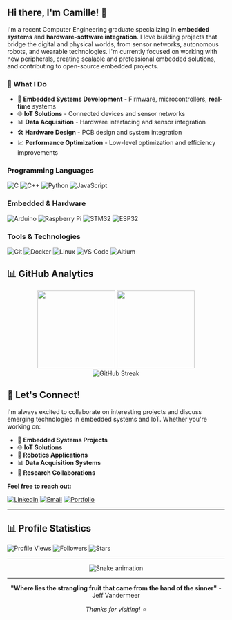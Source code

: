 ## Hi there, I'm Camille! 👋

I'm a recent Computer Engineering graduate specializing in **embedded systems** and **hardware-software integration**. I love building projects that bridge the digital and physical worlds, from sensor networks, autonomous robots, and wearable technologies. I'm currently focused on working with new peripherals, creating scalable and professional embedded solutions, and contributing to open-source embedded projects.

### 🎯 What I Do
- 🔧 **Embedded Systems Development** - Firmware, microcontrollers, **real-time** systems
- 🌐 **IoT Solutions** - Connected devices and sensor networks  
- 📊 **Data Acquisition** - Hardware interfacing and sensor integration
- 🛠️ **Hardware Design** - PCB design and system integration
- 📈 **Performance Optimization** - Low-level optimization and efficiency improvements

### Programming Languages
![C](https://img.shields.io/badge/C-00599C?style=for-the-badge&logo=c&logoColor=white)
![C++](https://img.shields.io/badge/C%2B%2B-00599C?style=for-the-badge&logo=c%2B%2B&logoColor=white)
![Python](https://img.shields.io/badge/Python-3776AB?style=for-the-badge&logo=python&logoColor=white)
![JavaScript](https://img.shields.io/badge/JavaScript-F7DF1E?style=for-the-badge&logo=javascript&logoColor=black)

### Embedded & Hardware
![Arduino](https://img.shields.io/badge/Arduino-00979D?style=for-the-badge&logo=Arduino&logoColor=white)
![Raspberry Pi](https://img.shields.io/badge/Raspberry%20Pi-A22846?style=for-the-badge&logo=Raspberry%20Pi&logoColor=white)
![STM32](https://img.shields.io/badge/STM32-03234B?style=for-the-badge&logo=STMicroelectronics&logoColor=white)
![ESP32](https://img.shields.io/badge/ESP32-000000?style=for-the-badge&logo=Espressif&logoColor=white)

### Tools & Technologies
![Git](https://img.shields.io/badge/Git-F05032?style=for-the-badge&logo=git&logoColor=white)
![Docker](https://img.shields.io/badge/Docker-2CA5E0?style=for-the-badge&logo=docker&logoColor=white)
![Linux](https://img.shields.io/badge/Linux-FCC624?style=for-the-badge&logo=linux&logoColor=black)
![VS Code](https://img.shields.io/badge/VS_Code-0078D4?style=for-the-badge&logo=visual%20studio%20code&logoColor=white)
![Altium](https://img.shields.io/badge/Altium_Designer-A5915F?style=for-the-badge&logo=altium%20designer&logoColor=white)

## 📊 GitHub Analytics

<div align="center">
  <img height="180em" src="https://github-readme-stats.vercel.app/api?username=c-alexandra&show_icons=true&theme=tokyonight&include_all_commits=true&count_private=true"/>
  <img height="180em" src="https://github-readme-stats.vercel.app/api/top-langs/?username=c-alexandra&layout=compact&langs_count=8&theme=tokyonight"/>
</div>

<div align="center">
  <img src="https://github-readme-streak-stats.herokuapp.com/?user=c-alexandra&theme=tokyonight" alt="GitHub Streak" />
</div>

## 🤝 Let's Connect!

I'm always excited to collaborate on interesting projects and discuss emerging technologies in embedded systems and IoT. Whether you're working on:

- 🔧 **Embedded Systems Projects**
- 🌐 **IoT Solutions**  
- 🤖 **Robotics Applications**
- 📊 **Data Acquisition Systems**
- 🔬 **Research Collaborations**

**Feel free to reach out:**

[![LinkedIn](https://img.shields.io/badge/LinkedIn-0077B5?style=for-the-badge&logo=linkedin&logoColor=white)](https://linkedin.com/in/camille-aitken)
[![Email](https://img.shields.io/badge/Email-D14836?style=for-the-badge&logo=gmail&logoColor=white)](mailto:embedded@camille-aitken.com)
[![Portfolio](https://img.shields.io/badge/Portfolio-000000?style=for-the-badge&logo=About.me&logoColor=white)](https://camille-aitken.com)

---

## 📊 Profile Statistics

![Profile Views](https://komarev.com/ghpvc/?username=c-alexandra&color=blueviolet&style=for-the-badge)
![Followers](https://img.shields.io/github/followers/c-alexandra?style=for-the-badge&color=blue)
![Stars](https://img.shields.io/github/stars/c-alexandra?style=for-the-badge&color=yellow)

---

<div align="center">
  <img src="https://github.com/c-alexandra/c-alexandra/blob/output/github-contribution-grid-snake-dark.svg" alt="Snake animation" />
</div>

---

<div align="center">
  
**"Where lies the strangling fruit that came from the hand of the sinner"** - Jeff Vandermeer

*Thanks for visiting! ⭐*

</div>

<!-- <table>
  <tr>
    <td align="center">
      <a href="mailto:embedded@camille-aitken.com">
        <img src="https://img.shields.io/badge/Email-D14836?style=for-the-badge&logo=gmail&logoColor=white" alt="Email"/>
      </a>
    </td>
    <td align="center">
      <a href="[https://linkedin.com/in/your-profile](https://www.linkedin.com/in/camille-aitken/)">
        <img src="https://img.shields.io/badge/LinkedIn-0077B5?style=for-the-badge&logo=linkedin&logoColor=white" alt="LinkedIn"/>
      </a>
    </td>
    <td align="center">
      <a href="camille-aitken.com">
        <img src="https://img.shields.io/badge/Portfolio-000000?style=for-the-badge&logo=About.me&logoColor=white" alt="Portfolio"/>
      </a>
    </td>
  </tr>
</table> -->
